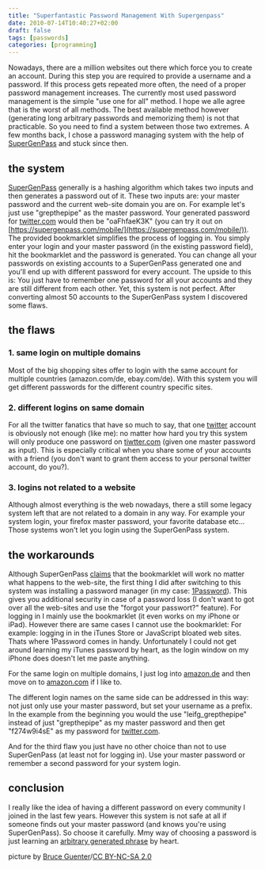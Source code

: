 ```yaml
---
title: "Superfantastic Password Management With Supergenpass"
date: 2010-07-14T10:40:27+02:00
draft: false
tags: [passwords]
categories: [programming]
---
```


Nowadays, there are a million websites out there which force you to create an account. During this step you are required to provide a username and a password. If this process gets repeated more often, the need of a proper password management increases. The currently most used password management is the simple "use one for all" method. I hope we alle agree that is the worst of all methods. The best available method however (generating long arbitrary passwords and memorizing them) is not that practicable. So you need to find a system between those two extremes. A few months back, I chose a password managing system with the help of [SuperGenPass](https://www.supergenpass.com) and stuck since then.

## the system

[SuperGenPass](http://www.supergenpass.com) generally is a hashing algorithm which takes two inputs and then generates a password out of it. These two inputs are: your master password and the current web-site domain you are on. For example let's just use "grepthepipe" as the master password. Your generated password for [twitter.com](https://twitter.com) would then be "oaFhfaeK3K" (you can try it out on [https://supergenpass.com/mobile/](https://supergenpass.com/mobile/)). The provided bookmarklet simplifies the process of logging in. You simply enter your login and your master password (in the existing password field), hit the bookmarklet and the password is generated. You can change all your passwords on existing accounts to a SuperGenPass generated one and you'll end up with different password for every account. The upside to this is: You just have to remember one password for all your accounts and they are still different from each other. Yet, this system is not perfect. After converting almost 50 accounts to the SuperGenPass system I discovered some flaws.

## the flaws

### 1. same login on multiple domains

Most of the big shopping sites offer to login with the same account for multiple countries (amazon.com/de, ebay.com/de). With this system you will get different passwords for the different country specific sites.

### 2. different logins on same domain

For all the twitter fanatics that have so much to say, that one [twitter](https://twitter.com) account is obviously not enough (like me): no matter how hard you try this system will only produce one password on [tiwtter.com](https://twitter.com) (given one master password as input). This is especially critical when you share some of your accounts with a friend (you don't want to grant them access to your personal twitter account, do you?).

### 3. logins not related to a website

Although almost everything is the web nowadays, there a still some legacy system left that are not related to a domain in any way. For example your system login, your firefox master password, your favorite database etc... Those systems won't let you login using the SuperGenPass system.

## the workarounds

Although SuperGenPass [claims](http://supergenpass.com/faq/#Security) that the bookmarklet will work no matter what happens to the web-site, the first thing I did after switching to this system was installing a password manager (in my case: [1Password](http://agilewebsolutions.com/products/1Password)). This gives you additional security in case of a password loss (I don't want to got over all the web-sites and use the "forgot your passwort?" feature). For logging in I mainly use the bookmarklet (it even works on my iPhone or iPad). However there are same cases I cannot use the bookmarklet: For example: logging in in the iTunes Store or JavaScript bloated web sites. Thats where 1Password comes in handy. Unfortunately I could not get around learning my iTunes password by heart, as the login window on my iPhone does doesn't let me paste anything.

For the same login on multiple domains, I just log into [amazon.de](http://amazon.de) and then move on to [amazon.com](http://amazon.com) if I like to.

The different login names on the same side can be addressed in this way: not just only use your master password, but set your username as a prefix. In the example from the beginning you would the use "leifg_grepthepipe" instead of just "grepthepipe" as my master password and then get "f274w9i4sE" as my password for [twitter.com](http://twitter.com).

And for the third flaw you just have no other choice than not to use SuperGenPass (at least not for logging in). Use your master password or remember a second password for your system login.

## conclusion

I really like the idea of having a different password on every community I joined in the last few years. However this system is not safe at all if someone finds out your master password (and knows you're using SuperGenPass). So choose it carefully. Mmy way of choosing a password is just learning an [arbitrary generated phrase](http://www.pctools.com/guides/password/) by heart.

picture by [Bruce Guenter](http://www.flickr.com/photos/10154402@N03/4263984940/)/[CC BY-NC-SA 2.0](http://creativecommons.org/licenses/by-nc-sa/2.0/deed.en)

